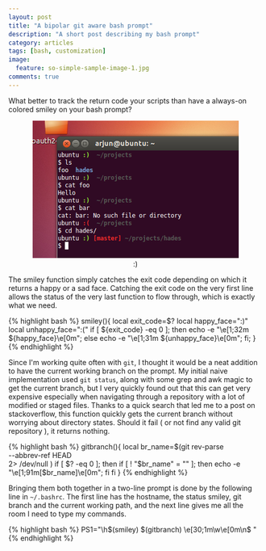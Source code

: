 ```yaml
---
layout: post
title: "A bipolar git aware bash prompt"
description: "A short post describing my bash prompt"
category: articles
tags: [bash, customization]
image:
  feature: so-simple-sample-image-1.jpg
comments: true  
---
```


What better to track the return code your scripts than have a always-on colored smiley on your bash prompt?

<figure>
	<center><img src="/images/bash_prompt/prompt.png">
	<figcaption>:)</figcaption>
	</center>
</figure>

The smiley function simply catches the exit code depending on which it returns a happy or a sad face. Catching the exit code on the very first line allows the status of the very last function to flow through, which is exactly what we need.

{% highlight bash %}
smiley(){
	local exit_code=$?
	local happy_face=":)"
	local unhappy_face=":("
	if [ ${exit_code} -eq 0 ]; then
		echo -e "\e[1;32m ${happy_face}\e[0m";
	else
		echo -e "\e[1;31m ${unhappy_face}\e[0m";
	fi;
	}
{% endhighlight %}

Since I'm working quite often with `git`, I thought it would be a neat addition to have the current working branch on the prompt. My initial naive implementation used `git status`, along with some grep and awk magic to get the current branch, but I very quickly found out that this can get very expensive especially when navigating through a repository with a lot of modified or staged files. Thanks to a quick search that led me to a post on stackoverflow, this function quickly gets the current branch without worrying about directory states. Should it fail ( or not find any valid git repository ), it returns nothing. 

{% highlight bash %}
gitbranch(){
	local br_name=$(git rev-parse \
		--abbrev-ref HEAD \
		2> /dev/null )
	if [ $? -eq 0 ]; then
     		if [ ! "$br_name" = "" ]; then
        		echo -e "\e[1;91m[$br_name]\e[0m";
     		fi
	fi
	}
{% endhighlight %}

Bringing them both together in a two-line prompt is done by the following line in `~/.bashrc`. The first line has the hostname, the status smiley, git branch and the current working path, and the next line gives me all the room I need to type my commands.

{% highlight bash %}
PS1="\h\$(smiley) \$(gitbranch) \e[30;1m\w\e[0m\n\$ "
{% endhighlight %}